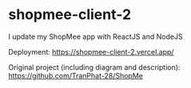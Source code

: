 # shopmee-client-2
 I update my ShopMee app with ReactJS and NodeJS

Deployment: https://shopmee-client-2.vercel.app/

Original project (including diagram and description): https://github.com/TranPhat-28/ShopMe
